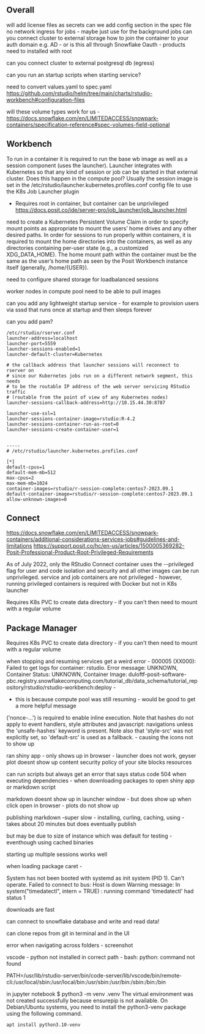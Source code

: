 ## Overall
will add license files as secrets
can we add config section in the spec file
no network ingress for jobs - maybe just use for the background jobs
can you connect cluster to external storage
how to join the container to your auth domain e.g. AD - or is this all through Snowflake Oauth - 
products need to installed with root

can you connect cluster to external postgresql db  (egress)

can you run an startup scripts when starting service?

need to convert values.yaml to spec.yaml 
https://github.com/rstudio/helm/tree/main/charts/rstudio-workbench#configuration-files

will these volume types work for us - https://docs.snowflake.com/en/LIMITEDACCESS/snowpark-containers/specification-reference#spec-volumes-field-optional


## Workbench
To run in a container it is required to run the base wb image as well as a session component (uses the launcher). Launcher integrates with Kubernetes so that any kind of session or job can be started in that external cluster. Does this happen in the compute pool?
Usually the session image is set in the /etc/rstudio/launcher.kubernetes.profiles.conf config file to use the K8s Job Launcher plugin
- 	Requires root in container, but container can be unprivileged
https://docs.posit.co/ide/server-pro/job_launcher/job_launcher.html


need to create a Kubernetes Persistent Volume Claim in order to specify mount points as appropriate to mount the users’ home drives and any other desired paths. In order for sessions to run properly within containers, it is required to mount the home directories into the containers, as well as any directories containing per-user state (e.g., a customized XDG_DATA_HOME). The home mount path within the container must be the same as the user’s home path as seen by the Posit Workbench instance itself (generally, /home/{USER}).

need to configure shared storage for loadbalanced sessions

worker nodes in compute pool need to be able to pull images

can you add any lightweight startup service - for example to provision users via sssd that runs once at startup and then sleeps forever

can you add pam?

```
/etc/rstudio/rserver.conf
launcher-address=localhost
launcher-port=5559
launcher-sessions-enabled=1
launcher-default-cluster=Kubernetes

# the callback address that launcher sessions will reconnect to rserver on
# since our Kubernetes jobs run on a different network segment, this needs
# to be the routable IP address of the web server servicing RStudio traffic
# (routable from the point of view of any Kubernetes nodes)
launcher-sessions-callback-address=http://10.15.44.30:8787

launcher-use-ssl=1
launcher-sessions-container-image=rstudio:R-4.2
launcher-sessions-container-run-as-root=0
launcher-sessions-create-container-user=1


-----
# /etc/rstudio/launcher.kubernetes.profiles.conf

[*]
default-cpus=1
default-mem-mb=512
max-cpus=2
max-mem-mb=1024
container-images=rstudio/r-session-complete:centos7-2023.09.1
default-container-image=rstudio/r-session-complete:centos7-2023.09.1
allow-unknown-images=0
```

## Connect
https://docs.snowflake.com/en/LIMITEDACCESS/snowpark-containers/additional-considerations-services-jobs#guidelines-and-limitations
https://support.posit.co/hc/en-us/articles/1500005369282-Posit-Professional-Product-Root-Privileged-Requirements

As of July 2022, only the RStudio Connect container uses the --privileged flag for user and code isolation and security and all other images can be run unprivileged.
service and job containers are not privileged - however, running privileged containers is required with Docker but not in K8s launcher

Requires K8s PVC to create data directory - if you can't then need to mount with a regular volume

## Package Manager

Requires K8s PVC to create data directory - if you can't then need to mount with a regular volume


when stopping and resuming services get a weird error - 000005 (XX000): Failed to get logs for container: rstudio. Error message: UNKNOWN, Container Status: UNKNOWN, Container Image: duloftf-posit-software-pbc.registry.snowflakecomputing.com/tutorial_db/data_schema/tutorial_repository/rstudio/rstudio-workbench:deploy - 
- this is because compute pool was still resuming - would be good to get a more helpful message

 ('nonce-...') is required to enable inline execution. Note that hashes do not apply to event handlers, style attributes and javascript: navigations unless the 'unsafe-hashes' keyword is present. Note also that 'style-src' was not explicitly set, so 'default-src' is used as a fallback. - causing the icons not to show up

 ran shiny app - only shows up in browser - launcher does not work, geyser plot doesnt show up
 content security policy of your site blocks resources

 can run scripts but always get an error that says status code 504 when executing dependencies - when downloading packages to open shiny app or markdown script

markdown doesnt show up in launcher window - but does show up when click open in browser - plots do not show up


publishing markdown -super slow - installing, curling, caching, using - takes about 20 minutes but does eventually publish

but may be due to size of instance which was default for testing - eventhough using cached binaries

starting up multiple sessions works well


when loading package caret - 

System has not been booted with systemd as init system (PID 1). Can't operate.
Failed to connect to bus: Host is down
Warning message:
In system("timedatectl", intern = TRUE) :
  running command 'timedatectl' had status 1

downloads are fast

can connect to snowflake database and write and read data!

can clone repos from git in terminal and in the UI

error when navigating across folders - screenshot


vscode - python not installed in correct path - 
bash: python: command not found

PATH=/usr/lib/rstudio-server/bin/code-server/lib/vscode/bin/remote-cli:/usr/local/sbin:/usr/local/bin:/usr/sbin:/usr/bin:/sbin:/bin:/bin


in jupyter notebook
$ python3 -m venv .venv
The virtual environment was not created successfully because ensurepip is not
available.  On Debian/Ubuntu systems, you need to install the python3-venv
package using the following command.

    apt install python3.10-venv
